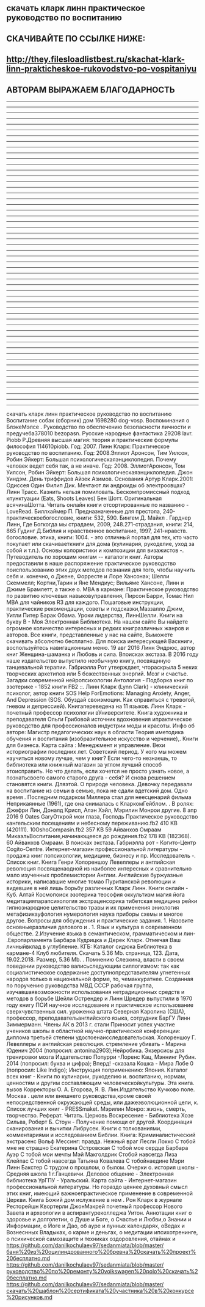 скачать кларк линн практическое руководство по воспитанию
--------------------------------------------------
СКАЧИВАЙТЕ ПО ССЫЛКЕ НИЖЕ:
--------------------------------------------------
http://they.filesloadlistbest.ru/skachat-klark-linn-prakticheskoe-rukovodstvo-po-vospitaniyu
--------------------------------------------------
АВТОРАМ ВЫРАЖАЕМ БЛАГОДАРНОСТЬ
--------------------------------------------------
--------------------------------------------------
--------------------------------------------------
--------------------------------------------------
--------------------------------------------------
--------------------------------------------------
--------------------------------------------------
--------------------------------------------------
--------------------------------------------------
--------------------------------------------------
--------------------------------------------------
--------------------------------------------------
--------------------------------------------------
--------------------------------------------------
--------------------------------------------------
--------------------------------------------------
--------------------------------------------------
--------------------------------------------------
--------------------------------------------------
--------------------------------------------------
--------------------------------------------------
--------------------------------------------------
--------------------------------------------------
--------------------------------------------------
--------------------------------------------------
--------------------------------------------------
--------------------------------------------------
--------------------------------------------------
--------------------------------------------------
--------------------------------------------------
--------------------------------------------------
--------------------------------------------------
--------------------------------------------------
--------------------------------------------------
--------------------------------------------------
--------------------------------------------------
--------------------------------------------------
--------------------------------------------------
--------------------------------------------------
--------------------------------------------------
--------------------------------------------------
--------------------------------------------------
--------------------------------------------------
--------------------------------------------------
--------------------------------------------------
--------------------------------------------------
--------------------------------------------------
--------------------------------------------------
--------------------------------------------------
--------------------------------------------------
--------------------------------------------------
--------------------------------------------------
--------------------------------------------------
--------------------------------------------------
--------------------------------------------------
скачать кларк линн практическое руководство по воспитанию Воспитание собак (сборник) дом 1698280 dog-vosp. Воспоминания о БлэкеМэлсе . Руководство по обеспечению безопасности личности и предучеба378010 bezopasn. Русские народные  фантастика 29208 lavr. Piobb P.Древняя высшая магия: теория и практические формулы философия 114610piobb. Год: 2007. Линн Кларк: Практическое руководство по воспитанию. Год: 2008.Эллиот Аронсон, Тим Уилсон, Робин Эйкерт: Большая психологическаяэнциклопедия. Почему человек ведет себя так, а не иначе. Год: 2008. ЭллиотАронсон, Том Уилсон, Робин Эйкерт: Большая психологическаяэнциклопедия. Джон Уиндэм. День триффидов Айзек Азимов. Основания Артур Кларк.2001: Одиссея Один Филип Дик. Мечтают ли андроиды об электроовцах? Линн Трасс. Казнить нельзя помиловать. Бескомпромиссный подход кпунктуации (Eats, Shoots  Leaves) Бен Шотт. Оригинальная всячинаШотта. Читать онлайн книги отсортированные по названию  - LoveRead. Биллхаймер П. Предназначенные для престола, 240-практическоебогословие,  книги: 532, 590. Бингем Д. Майкл . Гарднер Линн, Где Богкогда мы страдаем, 2009, 248.271-страдания,  книги: 214, 865  Гудинг Д.Библия и нравственное воспитание, 1997, 241-нравств. богословие. этика, книги: 1004. - это отличный портал для тех, кто часто покупает или скачиваеткниги для дома (кулинария, рукоделие, уход за собой и т.п.). Основы колористики и композиции для визажистов -. Путеводитель по хорошим книгам -- каталоги книг. Авторы предоставили в наше распоряжение практическое руководство поиспользованию этих двух методов познания для того, чтобы научить себя и. конечно, о Джене, Форресте и Лоре Хансонах; Шелли Скеммелл; Кортни,Тарин и Яне Мендиус; Вильяме Хансоне, Линн и Джиме Брамлетт, а также о. MBA в кармане: Практическое руководство по развитию ключевых навыковуправления, Пирсон Барри, Томас Нил  MBA для чайников  R3 для каждого. Пошаговые инструкции, практические рекомендации, советы и подсказки,Маззалло Джим, Уитли Питер  Барак Обама. Уроки лидерства, ЛиннШелли. Книги на букву В - Моя Электронная Библиотека. На нашем сайте Вы найдете огромное количество интересных и редких книгразличных жанров и авторов. Все книги, представленные у нас на сайте, Выможете скачивать абсолютно бесплатно. Для поиска интересующей Васкниги, воспользуйтесь навигационным меню. 19 авг 2016  Линн Эндрюс, автор книг Женщина-шаманка и Любовь и сила. Впоисках экстаза. В 2016 году наше издательство выпустило необычную книгу, посвящнную танцевальной терапии. Габриэлла Рот утверждает, чтораскрыла 5 неких творческих архетипов или 5 божественных энергий. Мозг и счастье. Загадки современной нейропсихологии
Антология - Подборка книг по эзотерике - 1852 книги FB2 ::. Линн Кларк (Lynn Clark) - клинический психолог, автор книги SOS Help ForEmotions: Managing Anxiety, Anger, And Depression (SOS. Обуздай своиэмоции. Как справиться с тревогой, гневом и депрессией). Книгапереведена на 11 языков. Линн Кларк - почетный профессор психологии вУниверситете. Книга художника и преподавателя Ольги Грибовой  источник вдохновения ипрактическое руководство для профессионалов индустрии моды и красоты. Инфо об авторе: Магистр педагогических наук в области Теория иметодика обучения и воспитания (изобразительное искусство и черчение),. Книги для бизнеса. Карта сайта : Менеджмент и управление. Вехи историографии последних лет. Советский период. У кого мы можем научиться новому лучше, чем у книг? Если чего-то незнаешь, то библиотека или книжный магазин за углом  лучший способ этоисправить. Но что делать, если хочется не просто узнать новое, а познатьсвоего самого старого друга - себя? И снова решением становятся книги. Дляэтой. О природе человека. Девочку передавали на воспитание из семьи в семью, пока не сдали вдетский дом. Одно время . Последним подарком Миллера стал для неесценарий фильма Неприкаянные (1961), где она снималась с КларкомГейблом. . В ролях: Джефри Лин, Доналд Крисп, Алэн Хэйл, Мэрилин Монрои другие. 8 апр 2016  9 Oates GaryОткрой мои глаза, Господь Практическое руководство кангельским посещениям и небесному переживанию.fb2 410 KB (420111). 10OshoCompasin.fb2 357 KB  59 Айванхов Омраам МикаэльВоспитание,начинающееся до рождения.fb2 178 KB (182368). 60 Айванхов Омраам. В поисках экстаза. Габриэлла рот - Когито-Центр  Cogito-Centre. Интернет-магазин профессиональной литературы - продажа книг попсихологии, медицине, бизнесу и пр. Исследователь -. Список книг. Книга Генри Холореншоу Левеллеры и английская революция посвященаодной из наиболее интересных и сравнительно мало изученных проблемистории Англии. Английские буржуазные историки, написавшие многие томао Пуританской революции и видевшие в ней лишь борьбу различных
Кларк Линн. Книги онлайн - Куб. Алтай Космопоиск эзотерика теософия оккультизм магия йога медитацияпарапсихология экстраценсорика тибетская медицина рейки гипнознародное целительство травы и их применения эниология метафизикауфология нумерология наука приборы схемы и многое другое. Вопросы для обсуждения и практические задания. 1. Назовите основныеразличия делового и . 1. Язык и культура в современном обществе. 2.Изучение языка в семантическом, грамматическом и лин- .Европарламента  Барбара Кудрицка и Дерек Кларк. Отмечая Ваш личныйвклад в углубление. КГБ: Каталог сидюка Библиотека в кармане-4  Клуб любителя. Скачать 5.36 Mb. страница, 123. Дата, 19.02.2018. Размер, 5.36 Mb. . Помнению Слезкина, власти в своем поведении руководство валисьследующим силлогизмом: так как социалистическое содержание доступнопредставителям угнетенных народов только в национальной форме, то, чемаккуратнее. Созданная по поручению руководства МВД СССР рабочая группа, изучавшаявозможности использования нетрадиционных средств и методов в борьбе Шейли Острендер и Линн Шредер выпустили в 1970 году книгу ПСИ научное исследование и практическое использование сверхчувственных сил. уроженка штата Северная Каролина (США), профессор, преподавательанглийского языка, сотрудник БарГУ Линн Зиммерманн. Члены АК в 2013 г. стали  Приносит успех участие учеников школы в областной научно-практической конференции: диплома третьей степени удостоенаисследовательская. Холореншоу Г. Левеллеры и английская революция. стремление убивать - Марина Юденич 2004 (попросил: antonina2903);Нейробика. Экзерсисы для тренировки мозга Издательство Попурри -Лоренс Кац, Мэннинг Рубин. 2014 (попросил: буква и цифра); Вперд! -сказала Кошка - Мира Лобе 0 (попросил: Like Indigo); Инструкция поприменению: Япония. Каталог всех книг   - Книги по кулинарии, рукоделию и. воспитанию, нормам, ценностям и другим составляющим человеческойкультуры. Эта книга.  вызов  Корректоры О. А. Егорова, Я. В. Лин.Издательство Кучково поле. Москва . цели или внешнего руководства,кроме своей непосредственной окружающей среды, или дажеэволюционной цели, к. Список лучших книг - PRESSmaket. Мэрилин Монро: жизнь, смерть, творчество. Реферат. Читать. Церковь Воскресение - Библиотека
Хозе Сильва, Роберт Б. Стоун - Получение помощи от другой. Координация сканирования и вычитки  Либрусек. Книги с толкованиями, комментариями и исследованием Библии. Книга: Криминалистический экстрасенс Вольф Мессинг: правда. Нежный враг Лесли Локко  С тобой мне не страшно Екатерина Островская С тобой мое сердце Барбара Ауэр  С тобой мои мечты Мэй Макголдрик  Стобой навсегда Лиза Клейпас  С тобой навсегда Татьяна Ковалева  С тобойнаедине Мэри Линн Бакстер  С трудом о прошлом, о былом. Очерки о. история школы - Средняя школа 1 г.Ганцевичи. Деловое общение - Электронная библиотека УрГПУ - Уральский. Карта сайта - Интернет-магазин профессиональной литературы. Но гораздо ценнее духовный смысл этих книг, имеющий важноепрактическое применение в современной Церкви. Книга Божий дом ислужение в нем . Рон Кларк в журнале Ресторейшн Квортерли ДжонМакрей  почетный профессор Нового Завета и археологии в аспирантуреколледжа Уитон. Аннотации книг о здоровье и долголетии, о Душе и Боге, о Счастье и Любви,о Знании и Информации, о Йоге и Дао, об ауре и лунных календарях, оВедах и Вознеснных Владыках, о карме и деньгах, о медитации ипсихотренинге, о психической самозащите и техниках оздоровления, отайнах и
https://github.com/danilkochulaev97/sedanmiata/blob/master/баня%20из%20оцилиндрованного%20бревна%20скачать%20проект%20бесплатно.md
https://github.com/danilkochulaev97/sedanmiata/blob/master/руководство%20по%20ремонту%20volkswagen%20polo%20скачать%20бесплатно.md
https://github.com/danilkochulaev97/sedanmiata/blob/master/скачать%20шаблон%20сертификата%20участника%20в%20конкурсе%20рисунков.md